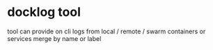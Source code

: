 # docklog tool
tool can provide on cli logs from local / remote / swarm containers or services merge by name or label
